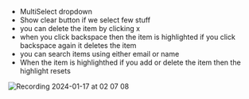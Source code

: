 - MultiSelect dropdown
- Show clear button if we select few stuff
- you can delete the item by clicking x
- when you click backspace then the item is highlighted if you click backspace again it deletes the item
- you can search items using either email or name
- When the item is highlighthed if you add or delete the item then the highlight resets

![Recording 2024-01-17 at 02 07 08](https://github.com/Killua7362/zepto-assignment/assets/59740725/ccb17c2a-352d-4848-b390-cc40081111f3)
